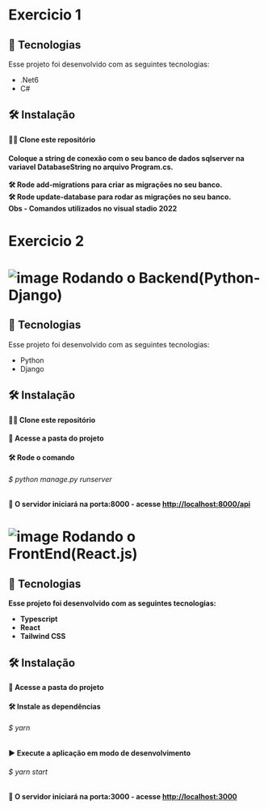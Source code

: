 # Exercicio 1

## 🚀 Tecnologias
Esse projeto foi desenvolvido com as seguintes tecnologias:
- .Net6
- C#


## 🛠 Instalação

<h4> 📁📁 Clone este repositório<h4/>
  
  Coloque a string de conexão com o seu banco de dados sqlserver na variavel DatabaseString no arquivo Program.cs. <br/>
  </br>
  🛠 Rode add-migrations para criar as migrações no seu banco. </br>
  🛠 Rode update-database para rodar as migrações no seu banco. </br>
  Obs - Comandos utilizados no visual stadio 2022

#   Exercicio 2
# ![image](https://user-images.githubusercontent.com/71836298/205188842-9bb9541e-c043-4c38-b817-c84c72485ee4.png)  Rodando o Backend(Python-Django)


## 🚀 Tecnologias
Esse projeto foi desenvolvido com as seguintes tecnologias:
- Python
- Django


## 🛠 Instalação

<h4> 📁📁 Clone este repositório<h4/>

<h4> 📁 Acesse a pasta do projeto<h4/>

<h4> 🛠 Rode o comando<h4/>
<h6>$ python manage.py runserver <h6>



<h4> 🤖 O servidor iniciará na porta:8000 - acesse <a href="http://localhost:8000/api">http://localhost:8000/api<a/><h4/>

# ![image](https://user-images.githubusercontent.com/71836298/205188842-9bb9541e-c043-4c38-b817-c84c72485ee4.png)  Rodando o FrontEnd(React.js)


## 🚀 Tecnologias
Esse projeto foi desenvolvido com as seguintes tecnologias:
- Typescript
- React
- Tailwind CSS

## 🛠 Instalação


<h4> 📁 Acesse a pasta do projeto<h4/>

<h4> 🛠 Instale as dependências<h4/>
<h6>$ yarn <h6>

<h4> ▶️ Execute a aplicação em modo de desenvolvimento<h4/>
<h6>$ yarn start<h6/>

<h4> 🤖 O servidor iniciará na porta:3000 - acesse <a href="http://localhost:3000">http://localhost:3000<a/><h4/>
